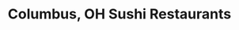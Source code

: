 ---
layout: city
title: Columbus, OH Sushi Restaurants
permalink: /ohio/columbus/
stateAbbr: OH
stateName: Ohio
cityName: Columbus

---